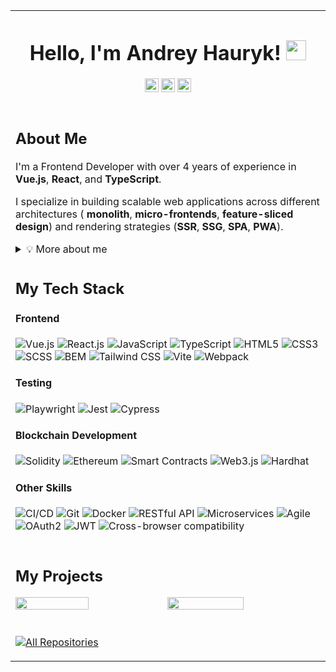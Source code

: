 <table>
  <tr>
    <td colspan="2" align="center">
      <h1>Hello, I'm Andrey Hauryk!
        <img src="https://media.giphy.com/media/hvRJCLFzcasrR4ia7z/giphy.gif" width="32"/>
      </h1>
      <p>
        <a href="https://andrey-hauryk.github.io/andrey-hauryk-web-cv/">
          <img 
            src="https://img.shields.io/badge/-Web%20CV-3423A6?style=flat&logo=Google-Chrome&logoColor=white" 
            alt="Website Badge" 
            height="22" 
        /></a>
        <a href="https://www.linkedin.com/in/hauryk-andrey/">
          <img 
            src="https://custom-icon-badges.demolab.com/badge/LinkedIn-0A66C2?logo=linkedin-white&logoColor=fff"
            alt="LinkedIn Badge" 
            height="22" 
          /></a>
        <a href="mailto:hauryk.andrey@gmail.com">
          <img 
          src="https://img.shields.io/badge/Gmail-D14836?logo=gmail&logoColor=white" 
          alt="Email Badge" 
          height="22" 
        /></a>
      </p>
    </td>
  </tr>
  <tr>
    <td colspan="2">
      <h2>About Me</h2>
      <p>I'm a Frontend Developer with over 4 years of experience in <strong>Vue.js</strong>, <strong>React</strong>, and <strong>TypeScript</strong>.</p>
      <p>I specialize in building scalable web applications across different architectures (
				<strong>monolith</strong>, 
				<strong>micro-frontends</strong>, 
				<strong>feature-sliced design</strong>) 
				and rendering strategies (<strong>SSR</strong>, <strong>SSG</strong>, <strong>SPA</strong>, <strong>PWA</strong>).
			</p>
      <details>
        <summary>💡 More about me</summary>
        <ul>
          <li>🛠 Hands-on experience with <strong>Nuxt</strong> and <strong>Next.js</strong> for SSR/SSG</li>
          <li>✅ Full-cycle development: from requirements and architecture to testing and delivery</li>
          <li>👥 Collaborated in teams of 3–15 developers</li>
          <li>⚙️ Strong focus on <strong>clean architecture</strong> and <strong>technical excellence</strong></li>
          <li>🚀 Passionate about <strong>modern frontend</strong> and staying current with trends</li>
          <li>📈 Committed to <strong>scalability</strong>, <strong>maintainability</strong>, and <strong>cross-team collaboration</strong></li>
        </ul>
      </details>
    </td>
	</tr>
  <tr>
	  <td colspan="2">
	    <h2>My Tech Stack</h2>
	    <h4>Frontend</h3>
	    <p>
	      <img src="https://img.shields.io/badge/-Vue.js-%232c3e50?style=flat-square&logo=vuedotjs" alt="Vue.js" />
	      <img src="https://img.shields.io/badge/-React.js-%23282C34?style=flat-square&logo=react" alt="React.js" />
	      <img src="https://img.shields.io/badge/-JavaScript-%23F7DF1C?style=flat-square&logo=javascript&logoColor=000000" alt="JavaScript" />
	      <img src="https://img.shields.io/badge/-TypeScript-007ACC?style=flat-square&logo=typescript&logoColor=white" alt="TypeScript" />
	      <img src="https://img.shields.io/badge/-HTML5-%23E44D27?style=flat-square&logo=html5&logoColor=ffffff" alt="HTML5" />
	      <img src="https://img.shields.io/badge/-CSS3-%231572B6?style=flat-square&logo=css3" alt="CSS3" />
	      <img src="https://img.shields.io/badge/-SCSS-%23C669A1?style=flat-square&logo=sass&logoColor=ffffff" alt="SCSS" />
	      <img src="https://img.shields.io/badge/-BEM-%23FF5A5F?style=flat-square&logo=html5&logoColor=ffffff" alt="BEM" />
	      <img src="https://img.shields.io/badge/-Tailwind%20CSS-%2338B2AC?style=flat-square&logo=tailwindcss&logoColor=white" alt="Tailwind CSS" />
	      <img src="https://img.shields.io/badge/-Vite-%23F9C646?style=flat-square&logo=vite&logoColor=white" alt="Vite" />
	      <img src="https://img.shields.io/badge/-Webpack-%23323330?style=flat-square&logo=webpack&logoColor=white" alt="Webpack" />
	    </p>
	    <h4>Testing</h3>
	    <p>
	      <img src="https://img.shields.io/badge/-Playwright-%231599C7?style=flat-square&logo=playwright&logoColor=white" alt="Playwright" />
	      <img src="https://img.shields.io/badge/-Jest-%23C21325?style=flat-square&logo=jest&logoColor=white" alt="Jest" />
	      <img src="https://img.shields.io/badge/-Cypress-%23268BFF?style=flat-square&logo=cypress&logoColor=white" alt="Cypress" />
	    </p>
	    <h4>Blockchain Development</h3>
	    <p>
	      <img src="https://img.shields.io/badge/-Solidity-%23000000?style=flat-square&logo=ethereum&logoColor=white" alt="Solidity" />
	      <img src="https://img.shields.io/badge/-Ethereum-%232C3E50?style=flat-square&logo=ethereum&logoColor=white" alt="Ethereum" />
	      <img src="https://img.shields.io/badge/-Smart%20Contracts-%2331577C?style=flat-square&logo=ethereum&logoColor=white" alt="Smart Contracts" />
	      <img src="https://img.shields.io/badge/-Web3.js-%234F4F4F?style=flat-square&logo=ethereum&logoColor=white" alt="Web3.js" />
	      <img src="https://img.shields.io/badge/-Hardhat-%23000000?style=flat-square&logo=ethereum&logoColor=white" alt="Hardhat" />
	    </p>
	    <h4>Other Skills</h3>
	    <p>
	      <img src="https://img.shields.io/badge/-CI%2FCD-%23000000?style=flat-square&logo=gitlab&logoColor=white" alt="CI/CD" />
	      <img src="https://img.shields.io/badge/-Git-%23F1502F?style=flat-square&logo=git&logoColor=white" alt="Git" />
	      <img src="https://img.shields.io/badge/-Docker-%232496ED?style=flat-square&logo=docker&logoColor=white" alt="Docker" />
	      <img src="https://img.shields.io/badge/-RESTful%20API-%237E7E7E?style=flat-square&logo=swagger&logoColor=white" alt="RESTful API" />
	      <img src="https://img.shields.io/badge/-Microservices-%2300B0B9?style=flat-square&logo=docker&logoColor=white" alt="Microservices" />
	      <img src="https://img.shields.io/badge/-Agile-%23235B6C?style=flat-square&logo=agile&logoColor=white" alt="Agile" />
	      <img src="https://img.shields.io/badge/-OAuth2-%23F9A828?style=flat-square&logo=oauth&logoColor=white" alt="OAuth2" />
	      <img src="https://img.shields.io/badge/-JWT-%23FF9900?style=flat-square&logo=json-web-tokens&logoColor=white" alt="JWT" />
	      <img src="https://img.shields.io/badge/-Cross%20Browser%20Compatibility-%2393B4C3?style=flat-square&logo=chrome&logoColor=white" alt="Cross-browser compatibility" />
	    </p>
	  </td>
	</tr>
 <tr>
	  <td>
	    <h2>My Projects</h2>
	    <p>
	      <a href="https://github.com/YourUsername/SmartContractApp">
	        <img 
						width="49%"
						src="https://denvercoder1-github-readme-stats.vercel.app/api/pin/?username=YourUsername&repo=SmartContractApp&theme=react&bg_color=1F222E&title_color=F85D7F&icon_color=F8D866&hide_border=false"
					/></a>
	      <a href="https://github.com/YourUsername/BlockchainDApp">
	        <img 
						width="50%" 
						src="https://denvercoder1-github-readme-stats.vercel.app/api/pin/?username=andrey-hauryk&repo=ticket-nft-marketplace&theme=transparent&bg_color=&title_color=F85D7F&icon_color=&hide_border=false" 
				/></a>
	    </p>
	  </td>
	</tr>
	<tr>
	  <td>
	    <p align="left">
	      <a href="https://github.com/andrey-hauryk?tab=repositories">
	        <img 
						alt="All Repositories" 
						title="All Repositories" 
						src="https://custom-icon-badges.herokuapp.com/badge/-All%20Repos-1E90FF?style=for-the-badge&logoColor=white&logo=repo" 
					/>
	      </a>
	    </p>
	  </td>
	</tr>
</table>
